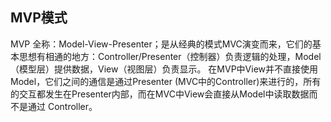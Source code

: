 ## MVP模式

MVP 全称：Model-View-Presenter；是从经典的模式MVC演变而来，它们的基本思想有相通的地方：Controller/Presenter（控制器）负责逻辑的处理，Model（模型层）提供数据，View（视图层）负责显示。
在MVP中View并不直接使用Model，它们之间的通信是通过Presenter (MVC中的Controller)来进行的，所有的交互都发生在Presenter内部，而在MVC中View会直接从Model中读取数据而不是通过 Controller。
